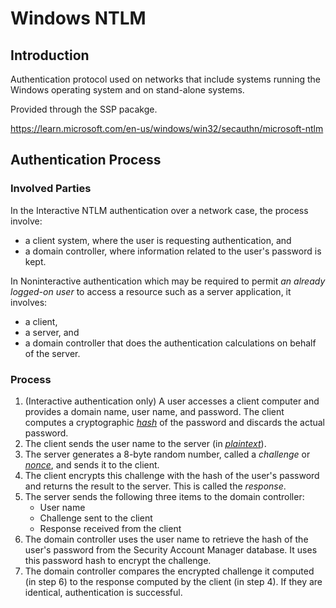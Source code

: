 # Windows NTLM
## Introduction
Authentication protocol used on networks that include systems running the Windows operating system and on stand-alone systems.

Provided through the SSP pacakge.

https://learn.microsoft.com/en-us/windows/win32/secauthn/microsoft-ntlm  

## Authentication Process
### Involved Parties
In the Interactive NTLM authentication over a network case, the process involve:
- a client system, where the user is requesting authentication, and
- a domain controller, where information related to the user's password is kept.

In Noninteractive authentication which may be required to permit *an already logged-on user* to access a resource such as a server application, it involves:
- a client,
- a server, and
- a domain controller that does the authentication calculations on behalf of the server.

### Process
1. (Interactive authentication only) A user accesses a client computer and provides a domain name, user name, and password. The client computes a cryptographic [_hash_](https://learn.microsoft.com/en-us/windows/win32/secgloss/h-gly) of the password and discards the actual password.
2. The client sends the user name to the server (in [_plaintext_](https://learn.microsoft.com/en-us/windows/win32/secgloss/p-gly)).
3. The server generates a 8-byte random number, called a _challenge_ or [_nonce_](https://learn.microsoft.com/en-us/windows/win32/secgloss/n-gly), and sends it to the client.
4. The client encrypts this challenge with the hash of the user's password and returns the result to the server. This is called the _response_.
5. The server sends the following three items to the domain controller:
    - User name
    - Challenge sent to the client
    - Response received from the client
6. The domain controller uses the user name to retrieve the hash of the user's password from the Security Account Manager database. It uses this password hash to encrypt the challenge.
7. The domain controller compares the encrypted challenge it computed (in step 6) to the response computed by the client (in step 4). If they are identical, authentication is successful.